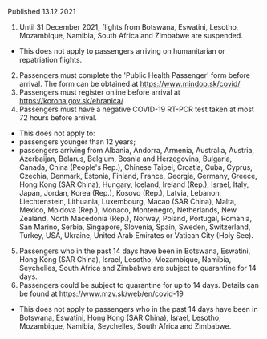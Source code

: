 Published 13.12.2021
1. Until 31 December 2021, flights from Botswana, Eswatini, Lesotho, Mozambique, Namibia, South Africa and Zimbabwe are suspended.
- This does not apply to passengers arriving on humanitarian or repatriation flights.
2. Passengers must complete the 'Public Health Passenger' form before arrival. The form can be obtained at <a href="https://www.mindop.sk/covid/">https://www.mindop.sk/covid/</a>
3. Passengers must register online before arrival at <a href="https://korona.gov.sk/ehranica/">https://korona.gov.sk/ehranica/</a>
4. Passengers must have a negative COVID-19 RT-PCR test taken at most 72 hours before arrival.
- This does not apply to:
- passengers younger than 12 years;
- passengers arriving from Albania, Andorra, Armenia, Australia, Austria, Azerbaijan, Belarus, Belgium, Bosnia and Herzegovina, Bulgaria, Canada, China (People's Rep.), Chinese Taipei, Croatia, Cuba, Cyprus, Czechia, Denmark, Estonia, Finland, France, Georgia, Germany, Greece, Hong Kong (SAR China), Hungary, Iceland, Ireland (Rep.), Israel, Italy, Japan, Jordan, Korea (Rep.), Kosovo (Rep.), Latvia, Lebanon, Liechtenstein, Lithuania, Luxembourg, Macao (SAR China), Malta, Mexico, Moldova (Rep.), Monaco, Montenegro, Netherlands, New Zealand, North Macedonia (Rep.), Norway, Poland, Portugal, Romania, San Marino, Serbia, Singapore, Slovenia, Spain, Sweden, Switzerland, Turkey, USA, Ukraine, United Arab Emirates or Vatican City (Holy See).
5. Passengers who in the past 14 days have been in Botswana, Eswatini, Hong Kong (SAR China), Israel, Lesotho, Mozambique, Namibia, Seychelles, South Africa and Zimbabwe are subject to quarantine for 14 days.
6. Passengers could be subject to quarantine for up to 14 days. Details can be found at <a href="https://www.mzv.sk/web/en/covid-19">https://www.mzv.sk/web/en/covid-19</a>
- This does not apply to passengers who in the past 14 days have been in Botswana, Eswatini, Hong Kong (SAR China), Israel, Lesotho, Mozambique, Namibia, Seychelles, South Africa and Zimbabwe.